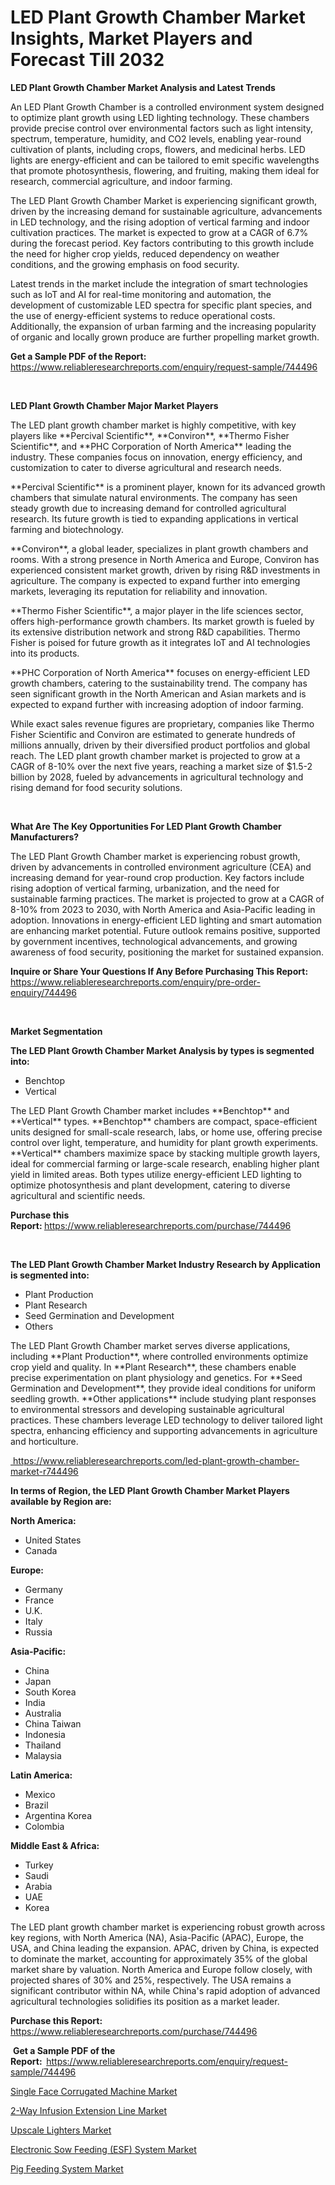<p><h1>LED Plant Growth Chamber Market Insights, Market Players and Forecast Till 2032</h1></p><p><strong>LED Plant Growth Chamber Market Analysis and Latest Trends</strong></p>
<p><p>An LED Plant Growth Chamber is a controlled environment system designed to optimize plant growth using LED lighting technology. These chambers provide precise control over environmental factors such as light intensity, spectrum, temperature, humidity, and CO2 levels, enabling year-round cultivation of plants, including crops, flowers, and medicinal herbs. LED lights are energy-efficient and can be tailored to emit specific wavelengths that promote photosynthesis, flowering, and fruiting, making them ideal for research, commercial agriculture, and indoor farming.</p><p>The LED Plant Growth Chamber Market is experiencing significant growth, driven by the increasing demand for sustainable agriculture, advancements in LED technology, and the rising adoption of vertical farming and indoor cultivation practices. The market is expected to grow at a CAGR of 6.7% during the forecast period. Key factors contributing to this growth include the need for higher crop yields, reduced dependency on weather conditions, and the growing emphasis on food security.</p><p>Latest trends in the market include the integration of smart technologies such as IoT and AI for real-time monitoring and automation, the development of customizable LED spectra for specific plant species, and the use of energy-efficient systems to reduce operational costs. Additionally, the expansion of urban farming and the increasing popularity of organic and locally grown produce are further propelling market growth.</p></p>
<p><strong>Get a Sample PDF of the Report:&nbsp;</strong> <a href="https://www.reliableresearchreports.com/enquiry/request-sample/744496?utm_campaign=16&utm_medium=2&utm_source=Github&utm_content=ia&utm_term=20012025&utm_id=led-plant-growth-chamber">https://www.reliableresearchreports.com/enquiry/request-sample/744496</a></p>
<p>&nbsp;</p>
<p><strong>LED Plant Growth Chamber Major Market Players</strong></p>
<p><p>The LED plant growth chamber market is highly competitive, with key players like **Percival Scientific**, **Conviron**, **Thermo Fisher Scientific**, and **PHC Corporation of North America** leading the industry. These companies focus on innovation, energy efficiency, and customization to cater to diverse agricultural and research needs.</p><p>**Percival Scientific** is a prominent player, known for its advanced growth chambers that simulate natural environments. The company has seen steady growth due to increasing demand for controlled agricultural research. Its future growth is tied to expanding applications in vertical farming and biotechnology.</p><p>**Conviron**, a global leader, specializes in plant growth chambers and rooms. With a strong presence in North America and Europe, Conviron has experienced consistent market growth, driven by rising R&D investments in agriculture. The company is expected to expand further into emerging markets, leveraging its reputation for reliability and innovation.</p><p>**Thermo Fisher Scientific**, a major player in the life sciences sector, offers high-performance growth chambers. Its market growth is fueled by its extensive distribution network and strong R&D capabilities. Thermo Fisher is poised for future growth as it integrates IoT and AI technologies into its products.</p><p>**PHC Corporation of North America** focuses on energy-efficient LED growth chambers, catering to the sustainability trend. The company has seen significant growth in the North American and Asian markets and is expected to expand further with increasing adoption of indoor farming.</p><p>While exact sales revenue figures are proprietary, companies like Thermo Fisher Scientific and Conviron are estimated to generate hundreds of millions annually, driven by their diversified product portfolios and global reach. The LED plant growth chamber market is projected to grow at a CAGR of 8-10% over the next five years, reaching a market size of $1.5-2 billion by 2028, fueled by advancements in agricultural technology and rising demand for food security solutions.</p></p>
<p>&nbsp;</p>
<p><strong>What Are The Key Opportunities For LED Plant Growth Chamber Manufacturers?</strong></p>
<p><p>The LED Plant Growth Chamber market is experiencing robust growth, driven by advancements in controlled environment agriculture (CEA) and increasing demand for year-round crop production. Key factors include rising adoption of vertical farming, urbanization, and the need for sustainable farming practices. The market is projected to grow at a CAGR of 8-10% from 2023 to 2030, with North America and Asia-Pacific leading in adoption. Innovations in energy-efficient LED lighting and smart automation are enhancing market potential. Future outlook remains positive, supported by government incentives, technological advancements, and growing awareness of food security, positioning the market for sustained expansion.</p></p>
<p><strong>Inquire or Share Your Questions If Any Before Purchasing This Report:</strong> <a href="https://www.reliableresearchreports.com/enquiry/pre-order-enquiry/744496?utm_campaign=16&utm_medium=2&utm_source=Github&utm_content=ia&utm_term=20012025&utm_id=led-plant-growth-chamber">https://www.reliableresearchreports.com/enquiry/pre-order-enquiry/744496</a></p>
<p>&nbsp;</p>
<p><strong>Market Segmentation</strong></p>
<p><strong>The LED Plant Growth Chamber Market Analysis by types is segmented into:</strong></p>
<p><ul><li>Benchtop</li><li>Vertical</li></ul></p>
<p><p>The LED Plant Growth Chamber market includes **Benchtop** and **Vertical** types. **Benchtop** chambers are compact, space-efficient units designed for small-scale research, labs, or home use, offering precise control over light, temperature, and humidity for plant growth experiments. **Vertical** chambers maximize space by stacking multiple growth layers, ideal for commercial farming or large-scale research, enabling higher plant yield in limited areas. Both types utilize energy-efficient LED lighting to optimize photosynthesis and plant development, catering to diverse agricultural and scientific needs.</p></p>
<p><strong>Purchase this Report:&nbsp;</strong><a href="https://www.reliableresearchreports.com/purchase/744496?utm_campaign=16&utm_medium=2&utm_source=Github&utm_content=ia&utm_term=20012025&utm_id=led-plant-growth-chamber">https://www.reliableresearchreports.com/purchase/744496</a></p>
<p>&nbsp;</p>
<p><strong>The LED Plant Growth Chamber Market Industry Research by Application is segmented into:</strong></p>
<p><ul><li>Plant Production</li><li>Plant Research</li><li>Seed Germination and Development</li><li>Others</li></ul></p>
<p><p>The LED Plant Growth Chamber market serves diverse applications, including **Plant Production**, where controlled environments optimize crop yield and quality. In **Plant Research**, these chambers enable precise experimentation on plant physiology and genetics. For **Seed Germination and Development**, they provide ideal conditions for uniform seedling growth. **Other applications** include studying plant responses to environmental stressors and developing sustainable agricultural practices. These chambers leverage LED technology to deliver tailored light spectra, enhancing efficiency and supporting advancements in agriculture and horticulture.</p></p>
<p><a href="https://www.reliableresearchreports.com/led-plant-growth-chamber-market-r744496?utm_campaign=16&utm_medium=2&utm_source=Github&utm_content=ia&utm_term=20012025&utm_id=led-plant-growth-chamber">&nbsp;https://www.reliableresearchreports.com/led-plant-growth-chamber-market-r744496</a></p>
<p><strong>In terms of Region, the LED Plant Growth Chamber Market Players available by Region are:</strong></p>
<p>
    <p> <strong> North America: </strong>
        <ul>
            <li>United States</li>
            <li>Canada</li>
        </ul>
        </p> 
    <p> <strong> Europe: </strong>
        <ul>
            <li>Germany</li>
            <li>France</li>
            <li>U.K.</li>
            <li>Italy</li>
            <li>Russia</li>
        </ul>
        </p> 
    <p> <strong> Asia-Pacific: </strong>
        <ul>
            <li>China</li>
            <li>Japan</li>
            <li>South Korea</li>
            <li>India</li>
            <li>Australia</li>
            <li>China Taiwan</li>
            <li>Indonesia</li>
            <li>Thailand</li>
            <li>Malaysia</li>
        </ul>
        </p> 
    <p> <strong> Latin America: </strong>
        <ul>
            <li>Mexico</li>
            <li>Brazil</li>
            <li>Argentina Korea</li>
            <li>Colombia</li>
        </ul>
        </p> 
    <p> <strong> Middle East & Africa: </strong>
        <ul>
            <li>Turkey</li>
            <li>Saudi</li>
            <li>Arabia</li>
            <li>UAE</li>
            <li>Korea</li>
        </ul>
    </p>
    </p>
<p><p>The LED plant growth chamber market is experiencing robust growth across key regions, with North America (NA), Asia-Pacific (APAC), Europe, the USA, and China leading the expansion. APAC, driven by China, is expected to dominate the market, accounting for approximately 35% of the global market share by valuation. North America and Europe follow closely, with projected shares of 30% and 25%, respectively. The USA remains a significant contributor within NA, while China's rapid adoption of advanced agricultural technologies solidifies its position as a market leader.</p></p>
<p><strong>Purchase this Report: </strong><a href="https://www.reliableresearchreports.com/purchase/744496?utm_campaign=16&utm_medium=2&utm_source=Github&utm_content=ia&utm_term=20012025&utm_id=led-plant-growth-chamber">https://www.reliableresearchreports.com/purchase/744496</a></p>
<p>&nbsp;<strong>Get a Sample PDF of the Report:&nbsp;&nbsp;</strong><a href="https://www.reliableresearchreports.com/enquiry/request-sample/744496?utm_campaign=16&utm_medium=2&utm_source=Github&utm_content=ia&utm_term=20012025&utm_id=led-plant-growth-chamber">https://www.reliableresearchreports.com/enquiry/request-sample/744496</a></p>
<p><strong></strong></p>
<p><p><a href="https://www.linkedin.com/pulse/global-single-face-corrugated-machine-market-research-9z2hc?utm_campaign=16&utm_medium=2&utm_source=Github&utm_content=ia&utm_term=20012025&utm_id=led-plant-growth-chamber">Single Face Corrugated Machine Market</a></p><p><a href="https://www.linkedin.com/pulse/assessment-2-way-infusion-extension-line-market-current-landscape-e8nye?utm_campaign=16&utm_medium=2&utm_source=Github&utm_content=ia&utm_term=20012025&utm_id=led-plant-growth-chamber">2-Way Infusion Extension Line Market</a></p><p><a href="https://www.linkedin.com/pulse/sales-projections-analysis-upscale-lighters-market-expected-cagr-qpxse?utm_campaign=16&utm_medium=2&utm_source=Github&utm_content=ia&utm_term=20012025&utm_id=led-plant-growth-chamber">Upscale Lighters Market</a></p><p><a href="https://github.com/jerhoskinson197676/Market-Research-Report-List-1/blob/main/electronic-sow-feeding-esf-system-market.md?utm_campaign=16&utm_medium=2&utm_source=Github&utm_content=ia&utm_term=20012025&utm_id=led-plant-growth-chamber">Electronic Sow Feeding (ESF) System Market</a></p><p><a href="https://github.com/JosephineMcguire65/Market-Research-Report-List-1/blob/main/pig-feeding-system-market.md?utm_campaign=16&utm_medium=2&utm_source=Github&utm_content=ia&utm_term=20012025&utm_id=led-plant-growth-chamber">Pig Feeding System Market</a></p></p>